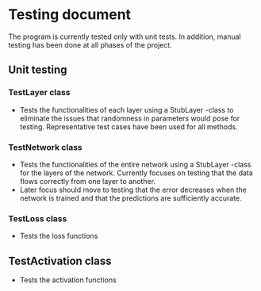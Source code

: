 # Testing document

The program is currently tested only with unit tests. In addition, manual testing has been done at all phases of the project.

## Unit testing

### TestLayer class
- Tests the functionalities of each layer using a StubLayer -class to eliminate the issues that randomness in parameters would pose for testing. Representative test cases have been used for all methods.

### TestNetwork class
- Tests the functionalities of the entire network using a StubLayer -class for the layers of the network. Currently focuses on testing that the data flows correctly from one layer to another.
- Later focus should move to testing that the error decreases when the network is trained and that the predictions are sufficiently accurate.

### TestLoss class
- Tests the loss functions

## TestActivation class
- Tests the activation functions
